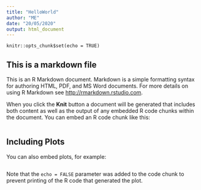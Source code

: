 ```yaml
---
title: "HelloWorld"
author: "ME"
date: "20/05/2020"
output: html_document
---
```


```{r setup, include=FALSE}
knitr::opts_chunk$set(echo = TRUE)
```

## This is a markdown file

This is an R Markdown document. Markdown is a simple formatting syntax for authoring HTML, PDF, and MS Word documents. For more details on using R Markdown see <http://rmarkdown.rstudio.com>.

When you click the **Knit** button a document will be generated that includes both content as well as the output of any embedded R code chunks within the document. You can embed an R code chunk like this:

```
```

## Including Plots

You can also embed plots, for example:

```
```

Note that the `echo = FALSE` parameter was added to the code chunk to prevent printing of the R code that generated the plot.
